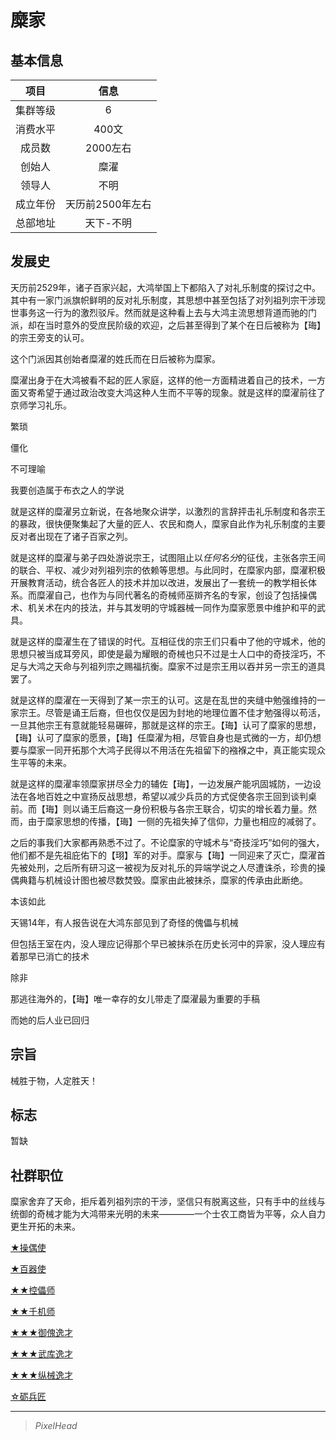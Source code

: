 # 糜家

## 基本信息

项目|信息
:--:|:--:
集群等级|6
消费水平|400文
成员数|2000左右
创始人|糜濯
领导人|不明
成立年份|天历前2500年左右
总部地址|天下-不明

## 发展史

天历前2529年，诸子百家兴起，大鸿举国上下都陷入了对礼乐制度的探讨之中。其中有一家门派旗帜鲜明的反对礼乐制度，其思想中甚至包括了对列祖列宗干涉现世事务这一行为的激烈驳斥。然而就是这种看上去与大鸿主流思想背道而驰的门派，却在当时意外的受庶民阶级的欢迎，之后甚至得到了某个在日后被称为【珻】的宗王旁支的认可。

这个门派因其创始者糜濯的姓氏而在日后被称为糜家。

糜濯出身于在大鸿被看不起的匠人家庭，这样的他一方面精进着自己的技术，一方面又寄希望于通过政治改变大鸿这种人生而不平等的现象。就是这样的糜濯前往了京师学习礼乐。

繁琐

僵化

不可理喻

我要创造属于布衣之人的学说

就是这样的糜濯另立新说，在各地聚众讲学，以激烈的言辞抨击礼乐制度和各宗王的暴政，很快便聚集起了大量的匠人、农民和商人，糜家自此作为礼乐制度的主要反对者出现在了诸子百家之列。

就是这样的糜濯与弟子四处游说宗王，试图阻止以*任何名分*的征伐，主张各宗王间的联合、平权、减少对列祖列宗的依赖等思想。与此同时，在糜家内部，糜濯积极开展教育活动，统合各匠人的技术并加以改进，发展出了一套统一的教学相长体系。而糜濯自己，也作为与同代著名的奇械师巫辬齐名的专家，创设了包括操偶术、机关术在内的技法，并与其发明的守城器械一同作为糜家愿景中维护和平的武具。

就是这样的糜濯生在了错误的时代。互相征伐的宗王们只看中了他的守城术，他的思想只被当成耳旁风，即使是最为耀眼的奇械也只不过是士人口中的奇技淫巧，不足与大鸿之天命与列祖列宗之赐福抗衡。糜家不过是宗王用以吞并另一宗王的道具罢了。

就是这样的糜濯在一天得到了某一宗王的认可。这是在乱世的夹缝中勉强维持的一家宗王。尽管是诵王后裔，但也仅仅是因为封地的地理位置不佳才勉强得以苟活，一旦其他宗王有意就能轻易碾碎，那就是这样的宗王。【珻】认可了糜家的思想，【珻】认可了糜家的愿景，【珻】任糜濯为相，尽管自身也是式微的一方，却仍想要与糜家一同开拓那个大鸿子民得以不用活在先祖留下的襁褓之中，真正能实现众生平等的未来。

就是这样的糜濯率领糜家拼尽全力的辅佐【珻】，一边发展产能巩固城防，一边设法在各地百姓之中宣扬反战思想，希望以减少兵员的方式促使各宗王回到谈判桌前。而【珻】则以诵王后裔这一身份积极与各宗王联合，切实的增长着力量。然而，由于糜家思想的传播，【珻】一侧的先祖失掉了信仰，力量也相应的减弱了。

之后的事我们大家都再熟悉不过了。不论糜家的守城术与“奇技淫巧”如何的强大，他们都不是先祖庇佑下的【珝】军的对手。糜家与【珻】一同迎来了灭亡，糜濯首先被处刑，之后所有研习这一被视为反对礼乐的异端学说之人尽遭诛杀，珍贵的操偶典籍与机械设计图也被尽数焚毁。糜家由此被抹杀，糜家的传承由此断绝。

本该如此

天锡14年，有人报告说在大鸿东部见到了奇怪的傀儡与机械

但包括王室在内，没人理应记得那个早已被抹杀在历史长河中的异家，没人理应有着那早已消亡的技术

除非

那逃往海外的，【珻】唯一幸存的女儿带走了糜濯最为重要的手稿

而她的后人业已回归

## 宗旨

械胜于物，人定胜天！

## 标志

暂缺

## 社群职位

糜家舍弃了天命，拒斥着列祖列宗的干涉，坚信只有脱离这些，只有手中的丝线与统御的奇械才能为大鸿带来光明的未来————一个士农工商皆为平等，众人自力更生开拓的未来。

<a href="../puppet_disciple" target="_blank">★操偶使</a>

<a href="../mech_disciple" target="_blank">★百器使</a>

<a href="../puppetster" target="_blank">★★控儡师</a>

<a href="../mechster" target="_blank">★★千机师</a>

<a href="../puppet_prodigy" target="_blank">★★★御傀逸才</a>

<a href="../mech_sculptor" target="_blank">★★★武库逸才</a>

<a href="../mech_prodigy" target="_blank">★★★纵械逸才</a>

<a href="../maintenance_artisan" target="_blank">☆砺兵匠</a>

---

> *PixelHead*
